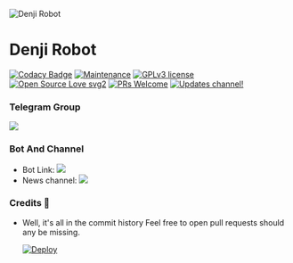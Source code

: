 ![Denji Robot](https://telegra.ph/file/d81317ff203d640da6e95.jpg) 
# Denji Robot 
[![Codacy Badge](https://api.codacy.com/project/badge/Grade/6141417ceaf84545bab6bd671503df51)](https://app.codacy.com/gh/AnimeKaizoku/SaitamaRobot?utm_source=github.com&utm_medium=referral&utm_content=AnimeKaizoku/SaitamaRobot&utm_campaign=Badge_Grade_Settings)  [![Maintenance](https://img.shields.io/badge/Maintained%3F-yes-green.svg)](https://github.com/AnimeKaizoku/SaitamaRobot/graphs/commit-activity) [![GPLv3 license](https://img.shields.io/badge/License-GPLv3-blue.svg)](https://perso.crans.org/besson/LICENSE.html) [![Open Source Love svg2](https://badges.frapsoft.com/os/v2/open-source.svg?v=103)](https://github.com/ellerbrock/open-source-badges/) [![PRs Welcome](https://img.shields.io/badge/PRs-welcome-brightgreen.svg?style=flat-square)](https://makeapullrequest.com) [![Updates channel!](https://img.shields.io/badge/Join%20Channel-!-red)](https://t.me/zerotwoupdate)

### Telegram Group
<p align="left">
<a href="https://t.me/TeamxXYZ" alt="Telegram!"> <img src="https://aleen42.github.io/badges/src/telegram.svg" /> </a>

### Bot And Channel 
* Bot Link:  <a href="https://t.me/DenjiXRobot" alt="Denji"> <img src="https://img.shields.io/badge/%F0%9F%A4%96%20-Denji-orange" /> </a>
* News channel: <a  href="https://t.me/TeamxXYZ" alt="Gabi Logs"> <img  src="https://img.shields.io/badge/%F0%9F%96%A1-Denji%20Log%20Channel-9cf" /> </a>


### Credits 📍
* Well, it's all in the commit history 
Feel free to open pull requests should any be missing.


  [![Deploy](https://www.herokucdn.com/deploy/button.svg)](https://heroku.com/deploy?template=https://github.com/Agent8800/DenjiRobot.git)
